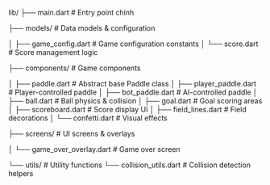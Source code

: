 lib/
├── main.dart                    # Entry point chính

├── models/                      # Data models & configuration

│   ├── game_config.dart        # Game configuration constants
│   └── score.dart              # Score management logic


├── components/                  # Game components

│   ├── paddle.dart             # Abstract base Paddle class
│   ├── player_paddle.dart      # Player-controlled paddle
│   ├── bot_paddle.dart         # AI-controlled paddle
│   ├── ball.dart               # Ball physics & collision
│   ├── goal.dart               # Goal scoring areas
│   ├── scoreboard.dart         # Score display UI
│   ├── field_lines.dart        # Field decorations
│   └── confetti.dart           # Visual effects

├── screens/                     # UI screens & overlays


│   └── game_over_overlay.dart  # Game over screen


└── utils/                       # Utility functions
    └── collision_utils.dart    # Collision detection helpers
